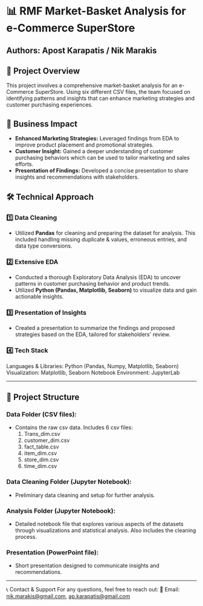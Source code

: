 # 📊 RMF Market-Basket Analysis for e-Commerce SuperStore

## Authors: Apost Karapatis / Nik Marakis

## 📌 Project Overview  
This project involves a comprehensive market-basket analysis for an e-Commerce SuperStore. Using six different CSV files, the team focused on identifying patterns and insights that can enhance marketing strategies and customer purchasing experiences.

## 🎯 Business Impact  
- **Enhanced Marketing Strategies:** Leveraged findings from EDA to improve product placement and promotional strategies.
- **Customer Insight:** Gained a deeper understanding of customer purchasing behaviors which can be used to tailor marketing and sales efforts.
- **Presentation of Findings:** Developed a concise presentation to share insights and recommendations with stakeholders.

## 🛠️ Technical Approach  

### **1️⃣ Data Cleaning**  
- Utilized **Pandas** for cleaning and preparing the dataset for analysis. This included handling missing duplicate & values, erroneous entries, and data type conversions.

### **2️⃣ Extensive EDA**  
- Conducted a thorough Exploratory Data Analysis (EDA) to uncover patterns in customer purchasing behavior and product trends.
- Utilized **Python (Pandas, Matplotlib, Seaborn)** to visualize data and gain actionable insights.

### **3️⃣ Presentation of Insights**  
- Created a presentation to summarize the findings and proposed strategies based on the EDA, tailored for stakeholders' review.

### **4️⃣ Tech Stack**
Languages & Libraries: Python (Pandas, Numpy, Matplotlib, Seaborn)
Visualization: Matplotlib, Seaborn
Notebook Environment: JupyterLab

---

## 📂 Project Structure 

### Data Folder (CSV files):
- Contains the raw csv data. Includes 6 csv files:
    1. Trans_dim.csv
    2. customer_dim.csv
    3. fact_table.csv
    4. item_dim.csv
    5. store_dim.csv
    6. time_dim.csv
  
### Data Cleaning Folder (Jupyter Notebook):
- Preliminary data cleaning and setup for further analysis.

### Analysis Folder (Jupyter Notebook):
- Detailed notebook file that explores various aspects of the datasets through visualizations and statistical analysis. Also includes the cleaning process.

### Presentation (PowerPoint file):
- Short presentation designed to communicate insights and recommendations.

---

📞 Contact & Support
For any questions, feel free to reach out:
📧 Email: nik.marakis@gmail.com, ap.karapatis@gmail.com


